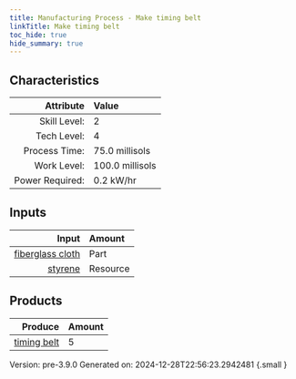 ```yaml
---
title: Manufacturing Process - Make timing belt
linkTitle: Make timing belt
toc_hide: true
hide_summary: true
---
```



## Characteristics

| Attribute      | Value |
|--------:|:------|
|Skill Level:|2|
|Tech Level:|4|
|Process Time:|75.0 millisols|
|Work Level:|100.0 millisols|
|Power Required:|0.2 kW/hr|

## Inputs

| Input      | Amount |
|--------:|:------|
|[fiberglass cloth](/docs/definitions/part/fiberglass-cloth)|Part|1|
|[styrene](/docs/definitions/resource/styrene)|Resource|1.0 kg|

## Products


| Produce      | Amount |
|--------:|:------|
|[timing belt](/docs/definitions/part/timing-belt)|5|


Version: pre-3.9.0 Generated on: 2024-12-28T22:56:23.2942481
{.small }

